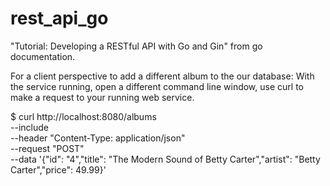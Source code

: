 # rest_api_go
"Tutorial: Developing a RESTful API with Go and Gin" from go documentation.

For a client perspective to add a different album to the our database:
With the service running, open a different command line window, use curl to make a request to your running web service.

$ curl http://localhost:8080/albums \
    --include \
    --header "Content-Type: application/json" \
    --request "POST" \
    --data '{"id": "4","title": "The Modern Sound of Betty Carter","artist": "Betty Carter","price": 49.99}'
